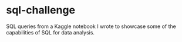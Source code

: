 # sql-challenge
 SQL queries from a Kaggle notebook I wrote to showcase some of the capabilities of SQL for data analysis.

